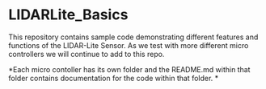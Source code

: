 LIDARLite_Basics
========================================

This repository contains sample code demonstrating different features and functions of the LIDAR-Lite Sensor. As we test with more different micro controllers we will continue to add to this repo. 

*Each micro contoller has its own folder and the README.md within that folder contains documentation for the code within that folder. *